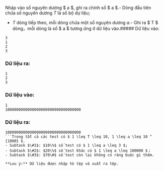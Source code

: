 Nhập vào số nguyên dương $ a $, ghi ra chính số $ a $.- Dòng đầu tiên chứa số nguyên dương $T$ là số bộ dự liệu;
- $T$ dòng tiếp theo, mỗi dòng chứa một số nguyên dương $a$.- Ghi ra $ T $ dòng，mỗi dòng là số $ a $ tương ứng ở dữ liệu vào.##### Dữ liệu vào:
```plain
3
1
2
3
```

### Dữ liệu ra:
```plain
1
2
3
```

### Dữ liệu vào:
```plain
1
1000000000000000000000000000000000
```

### Dữ liệu ra:
```plain
1000000000000000000000000000000000
```Trong tất cả các test có $ 1 \leq T \leq 10, 1 \leq a \leq 10 ^ {1000} $.
- Subtask $\#1$: $10\%$ số test có $ 1 \leq a \leq 3 $;
- Subtask $\#2$: $20\%$ số test khác có $ 1 \leq a \leq 100000 $；  
- Subtask $\#3$: $70\#$ số test còn lại không có ràng buộc gì thêm.

**Lưu ý:** Dữ liệu được nhập từ tệp và xuất ra tệp.